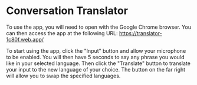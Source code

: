 # Conversation Translator

To use the app, you will need to open with the Google Chrome browser. You can then access the app at the following URL: https://translator-1c80f.web.app/

To start using the app, click the "Input" button and allow your microphone to be enabled. You will then have 5 seconds to say any phrase you would like in your selected language. Then click the "Translate" button to translate your input to the new language of your choice. The button on the far right will allow you to swap the specified languages.
